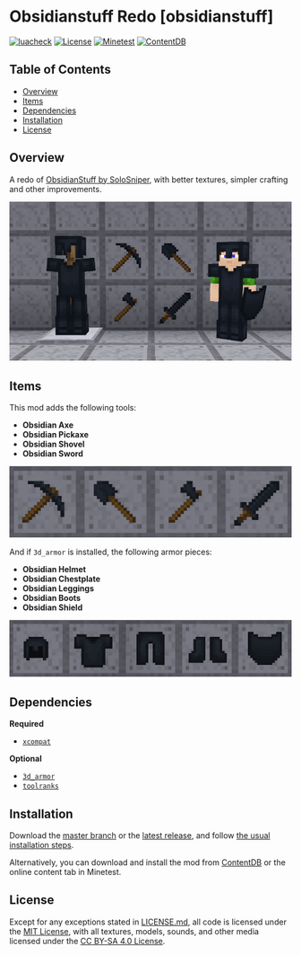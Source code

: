 # Obsidianstuff Redo [obsidianstuff]

[![luacheck](https://github.com/OgelGames/obsidianstuff/workflows/luacheck/badge.svg)](https://github.com/OgelGames/obsidianstuff/actions)
[![License](https://img.shields.io/badge/License-MIT%20and%20CC%20BY--SA%204.0-green.svg)](LICENSE.md)
[![Minetest](https://img.shields.io/badge/Minetest-5.0+-blue.svg)](https://www.minetest.net)
[![ContentDB](https://content.minetest.net/packages/OgelGames/obsidianstuff/shields/downloads/)](https://content.minetest.net/packages/OgelGames/obsidianstuff/)

## Table of Contents

- [Overview](#overview)
- [Items](#items)
- [Dependencies](#dependencies)
- [Installation](#installation)
- [License](#license)

## Overview

A redo of [ObsidianStuff by SoloSniper](https://content.minetest.net/packages/SoloSniper/obsidianstuff), with better textures, simpler crafting and other improvements. 

![Overview Screenshot](images/overview.png?raw=true "Overview Screenshot")

## Items

This mod adds the following tools:

- **Obsidian Axe**
- **Obsidian Pickaxe**
- **Obsidian Shovel**
- **Obsidian Sword**

![Obsidian Tools](images/tools.png?raw=true "Obsidian Tools")

And if `3d_armor` is installed, the following armor pieces:

- **Obsidian Helmet**
- **Obsidian Chestplate**
- **Obsidian Leggings**
- **Obsidian Boots**
- **Obsidian Shield**

![Obsidian Armor](images/armor.png?raw=true "Obsidian Armor")

## Dependencies

**Required**

- [`xcompat`](https://github.com/mt-mods/xcompat)

**Optional**

- [`3d_armor`](https://github.com/minetest-mods/3d_armor)
- [`toolranks`](https://github.com/lisacvuk/minetest-toolranks)

## Installation

Download the [master branch](https://github.com/OgelGames/obsidianstuff/archive/master.zip) or the [latest release](https://github.com/OgelGames/obsidianstuff/releases), and follow [the usual installation steps](https://wiki.minetest.net/Installing_Mods).

Alternatively, you can download and install the mod from [ContentDB](https://content.minetest.net/packages/OgelGames/obsidianstuff) or the online content tab in Minetest.

## License

Except for any exceptions stated in [LICENSE.md](LICENSE.md#exceptions), all code is licensed under the [MIT License](LICENSE.md#mit-license), with all textures, models, sounds, and other media licensed under the [CC BY-SA 4.0 License](LICENSE.md#cc-by-sa-40-license). 
